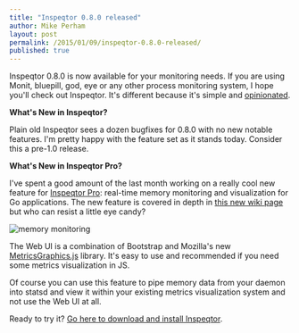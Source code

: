 ```yaml
---
title: "Inspeqtor 0.8.0 released"
author: Mike Perham
layout: post
permalink: /2015/01/09/inspeqtor-0.8.0-released/
published: true
---
```


Inspeqtor 0.8.0 is now available for your monitoring needs.  If you are using Monit, bluepill, god, eye
or any other process monitoring system, I hope you'll check out Inspeqtor.  It's different
because it's simple and [opinionated](https://github.com/mperham/inspeqtor/wiki/Design).

**What's New in Inspeqtor?**

Plain old Inspeqtor sees a dozen bugfixes for 0.8.0 with no new notable features.  I'm pretty happy
with the feature set as it stands today.  Consider this a pre-1.0 release.

**What's New in Inspeqtor Pro?**

I've spent a good amount of the last month working on a really cool new feature for [Inspeqtor Pro](http://contribsys.com/inspeqtor):
real-time memory monitoring and visualization for Go applications.  The new feature is covered in depth in
[this new wiki page](https://github.com/mperham/inspeqtor/wiki/Pro-Go-Memory-Monitoring) but who can resist
a little eye candy?

![memory monitoring](https://cloud.githubusercontent.com/assets/2911/5670572/fde0b112-9735-11e4-8161-6df283d090bc.png)

The Web UI is a combination of Bootstrap and Mozilla's new [MetricsGraphics.js](http://metricsgraphicsjs.org/)
library.  It's easy to use and recommended if you need some metrics visualization in JS.

Of course you can use this feature to pipe memory data from your daemon into statsd and view it within
your existing metrics visualization system and not use the Web UI at all.

Ready to try it?  [Go here to download and install Inspeqtor](https://github.com/mperham/inspeqtor/wiki#getting-started).
